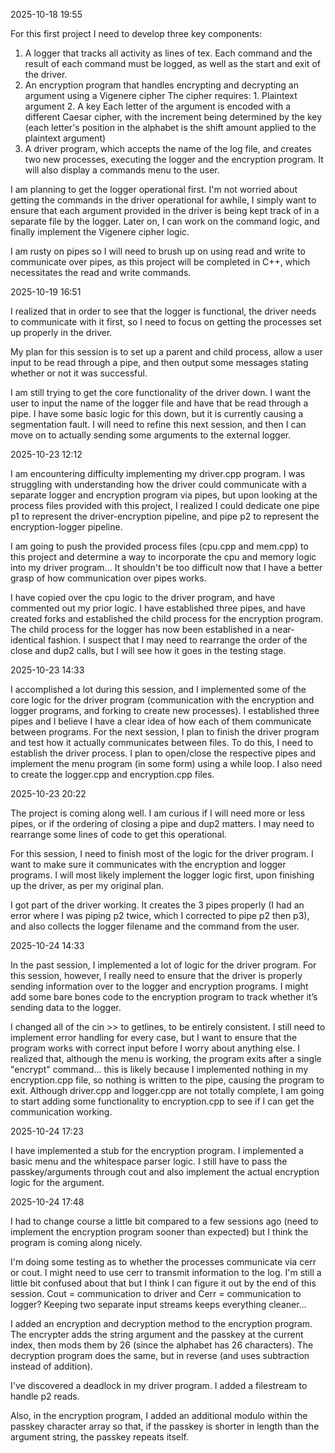 2025-10-18 19:55

For this first project I need to develop three key components:
1. A logger that tracks all activity as lines of tex. Each command and the result of each command must be logged, as well as the start and exit of the driver.
2. An encryption program that handles encrypting and decrypting an argument using a Vigenere cipher
    The cipher requires:
        1. Plaintext argument
        2. A key
    Each letter of the argument is encoded with a different Caesar cipher, with the increment being determined by the key (each letter's position in the alphabet is the shift amount applied to the plaintext argument)
3. A driver program, which accepts the name of the log file, and creates two new processes, executing the logger and the encryption program. It will also display a commands menu to the user.

I am planning to get the logger operational first. I'm not worried about getting the commands in the driver operational for awhile, I simply want to ensure that each argument provided in the driver is being kept track of in a separate file by the logger. Later on, I can work on the command logic, and finally implement the Vigenere cipher logic.

I am rusty on pipes so I will need to brush up on using read and write to communicate over pipes, as this project will be completed in C++, which necessitates the read and write commands.

2025-10-19 16:51

I realized that in order to see that the logger is functional, the driver needs to communicate with it first, so I need to focus on getting the processes set up properly in the driver.

My plan for this session is to set up a parent and child process, allow a user input to be read through a pipe, and then output some messages stating whether or not it was successful.

I am still trying to get the core functionality of the driver down. I want the user to input the name of the logger file and have that be read through a pipe. I have some basic logic for this down, but it is currently causing a segmentation fault. I will need to refine this next session, and then I can move on to actually sending some arguments to the external logger.

2025-10-23 12:12

I am encountering difficulty implementing my driver.cpp program. I was struggling with understanding how the driver could communicate with a separate logger and encryption program via pipes, but upon looking at the process files provided with this project, I realized I could dedicate one pipe p1 to represent the driver-encryption pipeline, and pipe p2 to represent the encryption-logger pipeline.

I am going to push the provided process files (cpu.cpp and mem.cpp) to this project and determine a way to incorporate the cpu and memory logic into my driver program... It shouldn't be too difficult now that I have a better grasp of how communication over pipes works.

I have copied over the cpu logic to the driver program, and have commented out my prior logic. I have established three pipes, and have created forks and established the child process for the encryption program. The child process for the logger has now been established in a near-identical fashion. I suspect that I may need to rearrange the order of the close and dup2 calls, but I will see how it goes in the testing stage.

2025-10-23 14:33

I accomplished a lot during this session, and I implemented some of the core logic for the driver program (communication with the encryption and logger programs, and forking to create new processes). I established three pipes and I believe I have a clear idea of how each of them communicate between programs. For the next session, I plan to finish the driver program and test how it actually communicates between files. To do this, I need to establish the driver process. I plan to open/close the respective pipes and implement the menu program (in some form) using a while loop. I also need to create the logger.cpp and encryption.cpp files. 

2025-10-23 20:22

The project is coming along well. I am curious if I will need more or less pipes, or if the ordering of closing a pipe and dup2 matters. I may need to rearrange some lines of code to get this operational.

For this session, I need to finish most of the logic for the driver program. I want to make sure it communicates with the encryption and logger programs. I will most likely implement the logger logic first, upon finishing up the driver, as per my original plan.

I got part of the driver working. It creates the 3 pipes properly (I had an error where I was piping p2 twice, which I corrected to pipe p2 then p3), and also collects the logger filename and the command from the user. 

2025-10-24 14:33

In the past session, I implemented a lot of logic for the driver program. For this session, however, I really need to ensure that the driver is properly sending information over to the logger and encryption programs. I might add some bare bones code to the encryption program to track whether it’s sending data to the logger.

I changed all of the cin >> to getlines, to be entirely consistent. I still need to implement error handling for every case, but I want to ensure that the program works with correct input before I worry about anything else. I realized that, although the menu is working, the program exits after a single "encrypt" command... this is likely because I implemented nothing in my encryption.cpp file, so nothing is written to the pipe, causing the program to exit. Although driver.cpp and logger.cpp are not totally complete, I am going to start adding some functionality to encryption.cpp to see if I can get the communication working.

2025-10-24 17:23

I have implemented a stub for the encryption program. I implemented a basic menu and the whitespace parser logic. I still have to pass the passkey/arguments through cout and also implement the actual encryption logic for the argument.

2025-10-24 17:48

I had to change course a little bit compared to a few sessions ago (need to implement the encryption program sooner than expected) but I think the program is coming along nicely.

I'm doing some testing as to whether the processes communicate via cerr or cout. I might need to use cerr to transmit information to the log. I'm still a little bit confused about that but I think I can figure it out by the end of this session. Cout = communication to driver and Cerr = communication to logger? Keeping two separate input streams keeps everything cleaner...

I added an encryption and decryption method to the encryption program. The encrypter adds the string argument and the passkey at the current index, then mods them by 26 (since the alphabet has 26 characters). The decryption program does the same, but in reverse (and uses subtraction instead of addition).

I've discovered a deadlock in my driver program. I added a filestream to handle p2 reads.

Also, in the encryption program, I added an additional modulo within the passkey character array so that, if the passkey is shorter in length than the argument string, the passkey repeats itself.